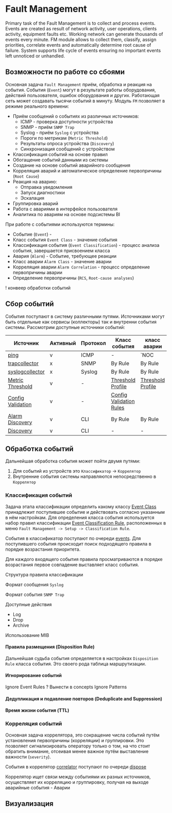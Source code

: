 # Fault Management


Primary task of the Fault Management is to collect and process events. 
Events are created as result of network activity, user operations, clients activity, equipment faults etc. 
Working network can generate thousands of events every minute. 
FM module allows to collect them, classify, assign priorities, correlate events and automatically determine root cause of failure. 
System supports life cycle of events ensuring no important events left unnoticed or unhandled.

## Возможности по работе со сбоями

Основная задача `Fault Management` приём, обработка и реакция на события. 
События (`Event`) могут в результате работы оборудования, действий пользователя, ошибок оборудования и других. 
Работающая сеть может создавать тысячи событий в минуту. Модуль `FM` позволяет в режиме реального времени:

* Приём сообщений о событиях из различных источников:
    * ICMP - проверка доступности устройства
    * SNMP - приём `SNMP Trap`
    * Syslog - приём `Syslog` с устройства
    * Пороги по метрикам (`Metric Threshold`)
    * Результаты опроса устройства (`Discovery`)  
    * Синхронизация сообщений с устройством
* Классификация событий на основе правил
* Обогащение событий данными из системы
* Создание на основе событий аварийного сообщения
* Корреляция аварий и автоматическое определение первопричины (`Root Cause`)
* Реакция на аварию:
    * Отправка уведомления
    * Запуск диагностики
    * Эскалация
* Группировка аварий
* Работа с авариями в интерфейсе пользователя
* Аналитика по авариям на основе подсистемы BI

При работе с событиями используются термины:

* Событие (`Event`) - 
* Класс события `Event Class` - значение события
* Классификация события (`Event Classification`) - процесс анализа события, завершается присвоением класса
* Авария (`Alarm`) - Событие, требующее реакции
* Класс аварии `Alarm Class` - значение аварии
* Корреляция аварии `Alarm Correlation` - процесс определение первопричины аварии
* Определение первопричины (`RCS`, `Root-cause analyses`)

! конвеер обработки событий

## Сбор событий

События поступают в систему различными путями. Источниками могут быть отдельные как сервисы (коллекторы) так и 
внутренни события системы. Рассмотрим доступные источники событий:

| Источник | Активный | Протокол | Класс события | класс аварии | 
|   ---    |  -----    | ---     | ---    | -------      |
| [ping](../../../admin/reference/services/ping.md)  | v  | ICMP  | - | `NOC || Managed Object || Ping Failed`  | 
| [trapcollector](../../../admin/reference/services/trapcollector.md) | x | SNMP | By Rule | By Rule |
| [syslogcollector](../../../admin/reference/services/syslogcollector.md) | x | Syslog | By Rule | By Rule |
| [Metric Threshold](../../../admin/reference/discovery/periodic/metrics.md) | v | -    | [Threshold Profile](../../../user/reference/concepts/threshold-profile/index.md) | [Threshold Profile](../../../user/reference/concepts/threshold-profile/index.md) | 
| [Config Validation](../../../admin/reference/discovery/box/config.md) | v | - | [Config Validation Rules](../../../user/background/configuration-management/index.md#Создание%20политики%20валидации%20на%20основе%20запросов%20ConfDB) | 
| [Alarm Discovery](../../../admin/reference/discovery/box/alarm.md) | v | CLI | By Rule | By Rule |
| [Discovery](../../../admin/reference/discovery/box/index.md) | v | CLI | - | - | 


## Обработка событий

Дальнейшая обработка события может пойти двумя путями:

1. Для событий из устройств это `Классификатор` -> `Коррелятор`
2. Внутренние события системы направляются непосредственно в `Коррелятор`

### Классификация событий

Задача этапа классификации определить какому классу [Event Class](../../reference/concepts/event-class/index.md) 
принадлежит поступившее событие и действовать согласно указанным в нём настройкам. Для определения класса события 
используется набор правил классификации [Event Classification Rule](../../reference/concepts/event-classification-rule/index.md), 
расположенных в меню `Fault Management -> Setup -> Classification Rule`.

События в классификатор поступают по очереди [events](../../../dev/reference/streams/events.md). 
Для поступившего события происходит поиск подходящего правила в порядке возрастания приоритета.

Для каждого входящего события правила просматриваются в порядке возрастания первое совпадение выставляет класс события.

Структура правила классификации

Формат сообщения `Syslog`

Формат события `SNMP Trap`


Доступные действия
* Log
* Drop
* Archive

Использование MIB

#### Правила размещения (Disposition Rule)

Дальнейшая судьба события определяется в настройках `Disposition Rule` класса события. 
Это своего рода таблица маршрутизации.

#### Игнорирование событий

Ignore Event Rules
? Вынести в concepts
Ignore Patterns

#### Дедупликация и подавление повторов (Deduplicate and Suppression)

#### Время жизни события (TTL)

### Корреляция событий

Основная задача коррелятора, это сокращение числа событий путём установления первопричины (корреляции) и группировки. 
Это позволяет сигнализировать оператору только о том, на что стоит обратить внимание, отсеивая менее важное путём выставление важности (`severity`). 

События в коррелятор [correlator](../../../admin/reference/services/correlator.md) поступают по
очереди [dispose](../../../dev/reference/streams/dispose.md) 

Коррелятор ищет связи между событиями их разных источников, осуществляет их корреляцию и группировку, 
получая на выходе аварийные события - Аварии


## Визуализация

